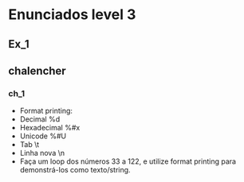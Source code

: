 # Enunciados level 3

## Ex_1

## chalencher

### ch_1

- Format printing:
- Decimal       %d
- Hexadecimal   %#x​
- Unicode       %#U​
- Tab           \t
- Linha nova    \n
- Faça um loop dos números 33 a 122, e utilize format printing para demonstrá-los como texto/string.
